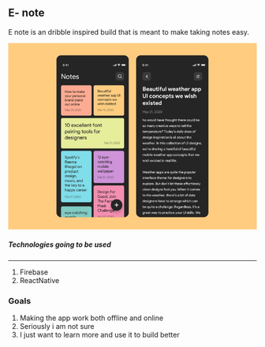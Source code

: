 ## E- note
E note is an dribble inspired build that is meant to make taking notes easy.

![Note app](./assets/e-note.jpg)

##### Technologies going to be used
----------
1. Firebase
2. ReactNative


### Goals
1. Making the app work both offline and online
2. Seriously i am not sure
3. I just want to learn more and use it to build better


